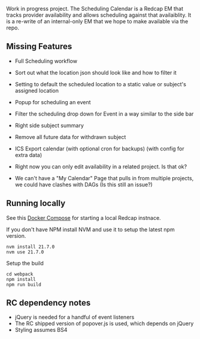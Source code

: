 Work in progress project. The Scheduling Calendar is a Redcap EM that tracks provider availability and allows scheduling against that availaiblity. It is a re-write of an internal-only EM that we hope to make available via the repo.

## Missing Features

* Full Scheduling workflow
* Sort out what the location json should look like and how to filter it
* Setting to default the scheduled location to a static value or subject's assigned location
* Popup for scheduling an event
* Filter the scheduling drop down for Event in a way similar to the side bar
* Right side subject summary
* Remove all future data for withdrawn subject
* ICS Export calendar (with optional cron for backups) (with config for extra data)

* Right now you can only edit availability in a related project. Is that ok?
* We can't have a "My Calendar" Page that pulls in from multiple projects, we could have clashes with DAGs (Is this still an issue?)

## Running locally

See this [Docker Compose](https://github.com/123andy/redcap-docker-compose) for starting a local Redcap instnace.

If you don't have NPM install NVM and use it to setup the latest npm version.

```
nvm install 21.7.0
nvm use 21.7.0
```

Setup the build

```
cd webpack
npm install
npm run build
```

## RC dependency notes

* jQuery is needed for a handful of event listeners
* The RC shipped version of popover.js is used, which depends on jQuery
* Styling assumes BS4
